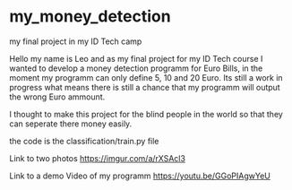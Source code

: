 # my_money_detection
my final project in my ID Tech camp

Hello my name is Leo and as my final project for my ID Tech course I wanted to develop a money detection programm for Euro Bills,
in the moment my programm can only define 5, 10 and 20 Euro.
Its still a work in progress what means there is still a chance that my programm will output the wrong Euro ammount.

I thought to make this project for the blind people in the world so that they can seperate there money easily.


the code is the classification/train.py file



Link to two photos https://imgur.com/a/rXSAcl3

Link to a demo Video of my programm https://youtu.be/GGoPIAgwYeU
